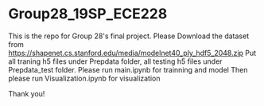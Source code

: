 # Group28_19SP_ECE228
This is the repo for Group 28's final project.
Please Download the dataset from https://shapenet.cs.stanford.edu/media/modelnet40_ply_hdf5_2048.zip 
Put all traning h5 files under Prepdata folder, all testing h5 files under Prepdata_test folder.
Please run main.ipynb for trainning and model
Then please run Visualization.ipynb for visualization

Thank you!
